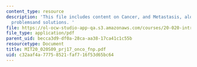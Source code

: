 ```yaml
---
content_type: resource
description: 'This file includes content on Cancer, and Metastasis, along with potential
  problemsand solutions. '
file: https://ol-ocw-studio-app-qa.s3.amazonaws.com/courses/20-020-introduction-to-biological-engineering-design-spring-2009/c32aaf4a77758521faf716f53d65bc64_MIT20_020S09_prj17_onco_fnp.pdf
file_type: application/pdf
parent_uid: becca3d9-df0a-28ca-aa38-17ca41c1c55b
resourcetype: Document
title: MIT20_020S09_prj17_onco_fnp.pdf
uid: c32aaf4a-7775-8521-faf7-16f53d65bc64
---
```

